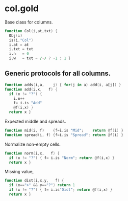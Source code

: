 
# col.gold

Base class for columns.

```awk
function Col(i,at,txt) {
  Obj(i)
  is(i,"Col")
  i.at = at
  i.txt = txt
  i.n   = 0
  i.w   = txt ~ /-/ ? -1 : 1 }
```

## Generic protocols for all columns.

```awk
function adds(i,a,    j) { for(j in a) add(i, a[j]) }
function add(i,x,   f) {
  if (x != "?") {
    i.n++
    f= i.is "Add"
    @f(i,x) }
  return x }
```

Expected middle and spreads.

```awk
function mid(i, f)    {f=i.is "Mid";    return @f(i) }
function spread(i, f) {f=i.is "Spread"; return @f(i) }
```

Normalize non-empty cells.

```awk
function norm(i,x,   f) {
  if (x != "?") { f= i.is "Norm"; return @f(i,x) }
  return x }
```

Missing value,

```awk
function dist(i,x,y,   f) {
  if (x==">" && y=="?") return 1 
  if (x != "?") { f= i.is"Dist"; return @f(i,x) }
  return x }
```
